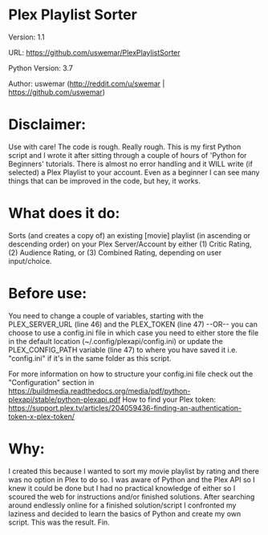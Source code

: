 # Plex Playlist Sorter
Version: 1.1

URL: https://github.com/uswemar/PlexPlaylistSorter

Python Version: 3.7

Author: uswemar (http://reddit.com/u/swemar | https://github.com/uswemar)


# Disclaimer:
Use with care! The code is rough. Really rough. This is my first Python script and I wrote
it after sitting through a couple of hours of 'Python for Beginners' tutorials. There
is almost no error handling and it WILL write (if selected) a Plex Playlist to your account.
Even as a beginner I can see many things that can be improved in the code, but hey, it works.

# What does it do: 
Sorts (and creates a copy of) an existing [movie] playlist (in ascending or descending order) on your Plex Server/Account
by either (1) Critic Rating, (2) Audience Rating, or (3) Combined Rating, depending on user input/choice.

# Before use: 
You need to change a couple of variables, starting with the PLEX_SERVER_URL (line 46)
and the PLEX_TOKEN (line 47) --OR-- you can choose to use a config.ini file in which case you need to
either store the file in the default location (~/.config/plexapi/config.ini) or update the PLEX_CONFIG_PATH
variable (line 47) to where you have saved it i.e. "config.ini" if it's in the same folder as this script.

For more information on how to structure your config.ini file check out the "Configuration" section in
https://buildmedia.readthedocs.org/media/pdf/python-plexapi/stable/python-plexapi.pdf
How to find your Plex token:
https://support.plex.tv/articles/204059436-finding-an-authentication-token-x-plex-token/

# Why:
I created this because I wanted to sort my movie playlist by rating and there was no option in Plex
to do so. I was aware of Python and the Plex API so I knew it could be done but I had no 
practical knowledge of either so I scoured the web for instructions and/or finished solutions.
After searching around endlessly online for a finished solution/script I confronted my laziness
and decided to learn the basics of Python and create my own script. This was the result. Fin.
